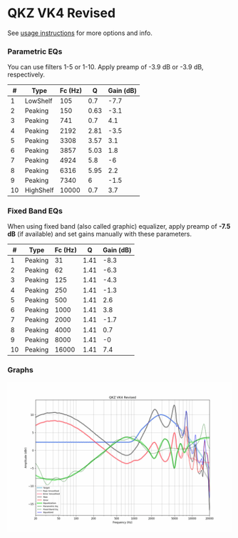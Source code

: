 # QKZ VK4 Revised
See [usage instructions](https://github.com/jaakkopasanen/AutoEq#usage) for more options and info.

### Parametric EQs
You can use filters 1-5 or 1-10. Apply preamp of -3.9 dB or -3.9 dB, respectively.

|   # | Type      |   Fc (Hz) |    Q |   Gain (dB) |
|-----|-----------|-----------|------|-------------|
|   1 | LowShelf  |       105 | 0.7  |        -7.7 |
|   2 | Peaking   |       150 | 0.63 |        -3.1 |
|   3 | Peaking   |       741 | 0.7  |         4.1 |
|   4 | Peaking   |      2192 | 2.81 |        -3.5 |
|   5 | Peaking   |      3308 | 3.57 |         3.1 |
|   6 | Peaking   |      3857 | 5.03 |         1.8 |
|   7 | Peaking   |      4924 | 5.8  |        -6   |
|   8 | Peaking   |      6316 | 5.95 |         2.2 |
|   9 | Peaking   |      7340 | 6    |        -1.5 |
|  10 | HighShelf |     10000 | 0.7  |         3.7 |

### Fixed Band EQs
When using fixed band (also called graphic) equalizer, apply preamp of **-7.5 dB** (if available) and set gains manually with these parameters.

|   # | Type    |   Fc (Hz) |    Q |   Gain (dB) |
|-----|---------|-----------|------|-------------|
|   1 | Peaking |        31 | 1.41 |        -8.3 |
|   2 | Peaking |        62 | 1.41 |        -6.3 |
|   3 | Peaking |       125 | 1.41 |        -4.3 |
|   4 | Peaking |       250 | 1.41 |        -1.3 |
|   5 | Peaking |       500 | 1.41 |         2.6 |
|   6 | Peaking |      1000 | 1.41 |         3.8 |
|   7 | Peaking |      2000 | 1.41 |        -1.7 |
|   8 | Peaking |      4000 | 1.41 |         0.7 |
|   9 | Peaking |      8000 | 1.41 |        -0   |
|  10 | Peaking |     16000 | 1.41 |         7.4 |

### Graphs
![](./QKZ%20VK4%20Revised.png)
